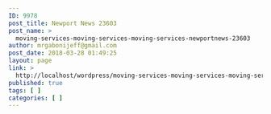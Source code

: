 ```yaml
---
ID: 9978
post_title: Newport News 23603
post_name: >
  moving-services-moving-services-moving-services-newportnews-23603
author: mrgabonijeff@gmail.com
post_date: 2018-03-28 01:49:25
layout: page
link: >
  http://localhost/wordpress/moving-services-moving-services-moving-services-newportnews-23603/
published: true
tags: [ ]
categories: [ ]
---
```

